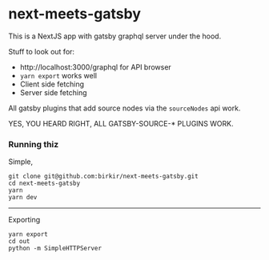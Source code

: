 # next-meets-gatsby

This is a NextJS app with gatsby graphql server under the hood.

Stuff to look out for:

- http://localhost:3000/graphql for API browser
- `yarn export` works well
- Client side fetching
- Server side fetching

All gatsby plugins that add source nodes via the `sourceNodes` api work.

YES, YOU HEARD RIGHT, ALL GATSBY-SOURCE-* PLUGINS WORK.

### Running thiz

Simple,

```
git clone git@github.com:birkir/next-meets-gatsby.git
cd next-meets-gatsby
yarn
yarn dev
```

---

Exporting

```
yarn export
cd out
python -m SimpleHTTPServer
```
